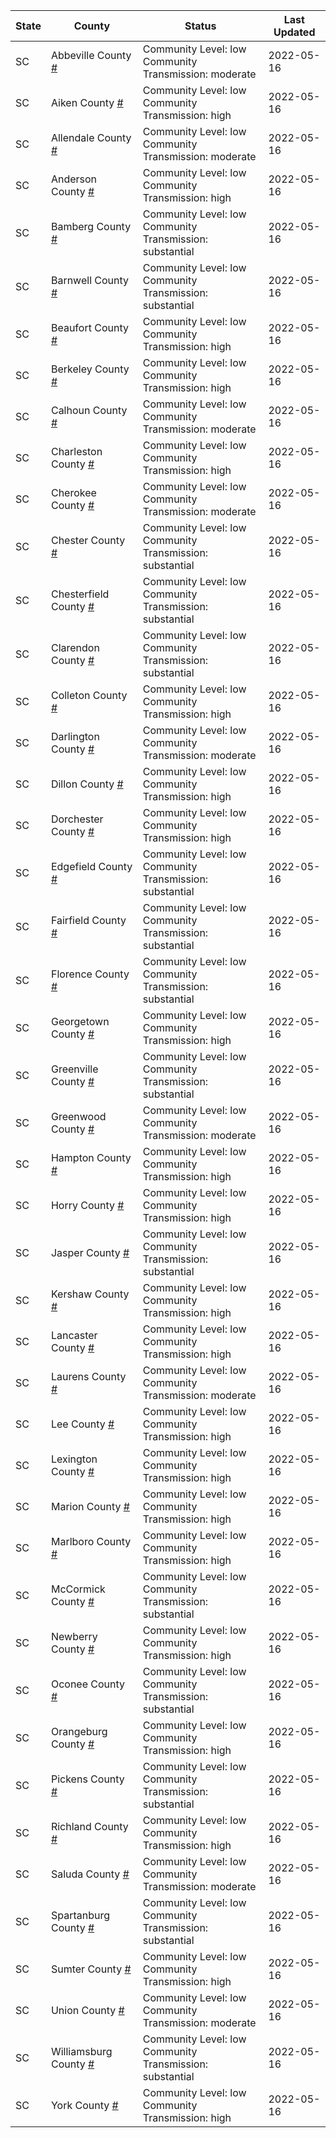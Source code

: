 State | County | Status | Last Updated
--- | --- | --- | --- 
SC | Abbeville County <a href="#abbeville_county">#</a> | <a name="abbeville_county"></a>Community Level: low<br/>Community Transmission: moderate | 2022-05-16
SC | Aiken County <a href="#aiken_county">#</a> | <a name="aiken_county"></a>Community Level: low<br/>Community Transmission: high | 2022-05-16
SC | Allendale County <a href="#allendale_county">#</a> | <a name="allendale_county"></a>Community Level: low<br/>Community Transmission: moderate | 2022-05-16
SC | Anderson County <a href="#anderson_county">#</a> | <a name="anderson_county"></a>Community Level: low<br/>Community Transmission: high | 2022-05-16
SC | Bamberg County <a href="#bamberg_county">#</a> | <a name="bamberg_county"></a>Community Level: low<br/>Community Transmission: substantial | 2022-05-16
SC | Barnwell County <a href="#barnwell_county">#</a> | <a name="barnwell_county"></a>Community Level: low<br/>Community Transmission: substantial | 2022-05-16
SC | Beaufort County <a href="#beaufort_county">#</a> | <a name="beaufort_county"></a>Community Level: low<br/>Community Transmission: high | 2022-05-16
SC | Berkeley County <a href="#berkeley_county">#</a> | <a name="berkeley_county"></a>Community Level: low<br/>Community Transmission: high | 2022-05-16
SC | Calhoun County <a href="#calhoun_county">#</a> | <a name="calhoun_county"></a>Community Level: low<br/>Community Transmission: moderate | 2022-05-16
SC | Charleston County <a href="#charleston_county">#</a> | <a name="charleston_county"></a>Community Level: low<br/>Community Transmission: high | 2022-05-16
SC | Cherokee County <a href="#cherokee_county">#</a> | <a name="cherokee_county"></a>Community Level: low<br/>Community Transmission: moderate | 2022-05-16
SC | Chester County <a href="#chester_county">#</a> | <a name="chester_county"></a>Community Level: low<br/>Community Transmission: substantial | 2022-05-16
SC | Chesterfield County <a href="#chesterfield_county">#</a> | <a name="chesterfield_county"></a>Community Level: low<br/>Community Transmission: substantial | 2022-05-16
SC | Clarendon County <a href="#clarendon_county">#</a> | <a name="clarendon_county"></a>Community Level: low<br/>Community Transmission: substantial | 2022-05-16
SC | Colleton County <a href="#colleton_county">#</a> | <a name="colleton_county"></a>Community Level: low<br/>Community Transmission: high | 2022-05-16
SC | Darlington County <a href="#darlington_county">#</a> | <a name="darlington_county"></a>Community Level: low<br/>Community Transmission: moderate | 2022-05-16
SC | Dillon County <a href="#dillon_county">#</a> | <a name="dillon_county"></a>Community Level: low<br/>Community Transmission: high | 2022-05-16
SC | Dorchester County <a href="#dorchester_county">#</a> | <a name="dorchester_county"></a>Community Level: low<br/>Community Transmission: high | 2022-05-16
SC | Edgefield County <a href="#edgefield_county">#</a> | <a name="edgefield_county"></a>Community Level: low<br/>Community Transmission: substantial | 2022-05-16
SC | Fairfield County <a href="#fairfield_county">#</a> | <a name="fairfield_county"></a>Community Level: low<br/>Community Transmission: substantial | 2022-05-16
SC | Florence County <a href="#florence_county">#</a> | <a name="florence_county"></a>Community Level: low<br/>Community Transmission: substantial | 2022-05-16
SC | Georgetown County <a href="#georgetown_county">#</a> | <a name="georgetown_county"></a>Community Level: low<br/>Community Transmission: high | 2022-05-16
SC | Greenville County <a href="#greenville_county">#</a> | <a name="greenville_county"></a>Community Level: low<br/>Community Transmission: substantial | 2022-05-16
SC | Greenwood County <a href="#greenwood_county">#</a> | <a name="greenwood_county"></a>Community Level: low<br/>Community Transmission: moderate | 2022-05-16
SC | Hampton County <a href="#hampton_county">#</a> | <a name="hampton_county"></a>Community Level: low<br/>Community Transmission: high | 2022-05-16
SC | Horry County <a href="#horry_county">#</a> | <a name="horry_county"></a>Community Level: low<br/>Community Transmission: high | 2022-05-16
SC | Jasper County <a href="#jasper_county">#</a> | <a name="jasper_county"></a>Community Level: low<br/>Community Transmission: substantial | 2022-05-16
SC | Kershaw County <a href="#kershaw_county">#</a> | <a name="kershaw_county"></a>Community Level: low<br/>Community Transmission: high | 2022-05-16
SC | Lancaster County <a href="#lancaster_county">#</a> | <a name="lancaster_county"></a>Community Level: low<br/>Community Transmission: high | 2022-05-16
SC | Laurens County <a href="#laurens_county">#</a> | <a name="laurens_county"></a>Community Level: low<br/>Community Transmission: moderate | 2022-05-16
SC | Lee County <a href="#lee_county">#</a> | <a name="lee_county"></a>Community Level: low<br/>Community Transmission: high | 2022-05-16
SC | Lexington County <a href="#lexington_county">#</a> | <a name="lexington_county"></a>Community Level: low<br/>Community Transmission: high | 2022-05-16
SC | Marion County <a href="#marion_county">#</a> | <a name="marion_county"></a>Community Level: low<br/>Community Transmission: high | 2022-05-16
SC | Marlboro County <a href="#marlboro_county">#</a> | <a name="marlboro_county"></a>Community Level: low<br/>Community Transmission: high | 2022-05-16
SC | McCormick County <a href="#mccormick_county">#</a> | <a name="mccormick_county"></a>Community Level: low<br/>Community Transmission: substantial | 2022-05-16
SC | Newberry County <a href="#newberry_county">#</a> | <a name="newberry_county"></a>Community Level: low<br/>Community Transmission: high | 2022-05-16
SC | Oconee County <a href="#oconee_county">#</a> | <a name="oconee_county"></a>Community Level: low<br/>Community Transmission: substantial | 2022-05-16
SC | Orangeburg County <a href="#orangeburg_county">#</a> | <a name="orangeburg_county"></a>Community Level: low<br/>Community Transmission: high | 2022-05-16
SC | Pickens County <a href="#pickens_county">#</a> | <a name="pickens_county"></a>Community Level: low<br/>Community Transmission: substantial | 2022-05-16
SC | Richland County <a href="#richland_county">#</a> | <a name="richland_county"></a>Community Level: low<br/>Community Transmission: high | 2022-05-16
SC | Saluda County <a href="#saluda_county">#</a> | <a name="saluda_county"></a>Community Level: low<br/>Community Transmission: moderate | 2022-05-16
SC | Spartanburg County <a href="#spartanburg_county">#</a> | <a name="spartanburg_county"></a>Community Level: low<br/>Community Transmission: substantial | 2022-05-16
SC | Sumter County <a href="#sumter_county">#</a> | <a name="sumter_county"></a>Community Level: low<br/>Community Transmission: high | 2022-05-16
SC | Union County <a href="#union_county">#</a> | <a name="union_county"></a>Community Level: low<br/>Community Transmission: moderate | 2022-05-16
SC | Williamsburg County <a href="#williamsburg_county">#</a> | <a name="williamsburg_county"></a>Community Level: low<br/>Community Transmission: substantial | 2022-05-16
SC | York County <a href="#york_county">#</a> | <a name="york_county"></a>Community Level: low<br/>Community Transmission: high | 2022-05-16
